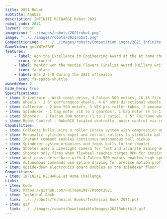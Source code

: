 ```yaml
---
title: 2021 Robot
subtitle: Anubis
description: INFINITE RECHARGE Robot 2021
robot_code: 2021
layout: robot
imageicon: "../images/robots/2021robot.png"
image: "../../images/robots/2021robot.png"
CompetitionLogo : "../../images/robots/Competition Logos/2021_Infinite_Recharge.png"
GameVideo: gmiYWTmFRVE
features:
    - label: Won the Excellence in Engineering Award at the at home challenge
      icon: fa-rocket 
    - label: Mentor won the Woodie Flowers Finalist Award (Hillary Griffith)
      icon: fa-plane 
    - label: Was 2-2-0 during the 2021 offseason
      icon: fa-space-shuttle
awardsWon: 2
hide_hero: true
Specifications:
- item: Drivetrain - West coast drive, 4 Falcon 500 motors, 16.35 ft/s top speed
- item: Wheels - 2 6" performance wheels, 4 6" omni-directional wheels
- item: Collector - 2 Neo 550 motors, 3 VEX pro roller tubes, 2 pneumatic cylinders
- item: Spindexer - 1 bag motor (16 to 1 gearbox), 1 bag motor (4 to 1 gearbox) with omni wheel, 1 motor (180 gearbox) with compliant wheels
- item: Shooter - 2 Falcon 500 motors (1 to 1 ratio), 2 5" Fairlane wheels, custom CNC side plates, 3D printed Limelight mount, Limelight camera
- item: Robot Control - RoboRIO located centrally, motor control via intricate CANBus wiring, Falcon 500 integrated encoders
Capabilities:
- item: Collects balls using a roller intake system with compression against the bumper
- item: Pneumatic cylinders expel and retract rollers to stimulate ball intake
- item: Instant command enables continuous autonomous ball pickup
- item: Spindexer system organizes and feeds balls to the shooter
- item: Shooter uses a Limelight camera for fast and accurate aiming during auto and teleop modes
- item: Shooter only fires when flywheel reaches target RPM for consistent shots
- item: West coast drive base with 4 Falcon 500 motors enables high speed of 16.35 ft/s
- item: Autonomous commands use spline driving for precise motion profiled paths
- item: Upside-down electronics board doubles as the spindexer floor
Competitions:
- item: INFINITE RECHARGE at Home Challenge
Links:
- item: Code
  link: https://github.com/FRCTeam1987/Robot2021
- item: Technical Book
  link: ../../robots/Technical Books/Technical Book 2021.pdf
- item: gif
  link: ../../images/robots/DownloadableImages/2021RobotGif.gif
---
```


